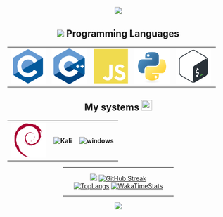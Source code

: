 <p align="center">
    <img src="https://readme-typing-svg.herokuapp.com/?lines=Hello,+I'm+Zakaria+Farahi!&font=Fira%20Code&center=true&width=380&height=50&duration=4000&pause=1000">
</p>





<h2 align="center"><img src="https://cdn.discordapp.com/emojis/963626379755282522.webp?size=96&quality=lossless" height="24"> Programming Languages</h2>

<table align="center">
  <tr align="center">
        <th>
        <img src="https://github.com/devicons/devicon/blob/master/icons/c/c-original.svg" title="C" alt="C" width="80" height="80"/>
    </th>
    <th>
      <img src="https://github.com/devicons/devicon/blob/master/icons/cplusplus/cplusplus-original.svg" title="C++" alt="C++" width="80" height="80"/>
    </th>
    <th>
      <img src="https://github.com/devicons/devicon/blob/master/icons/javascript/javascript-plain.svg" title="javascript" alt="javascript" width="80" height="80"/>
    </th>
    <th>
      <img src="https://github.com/devicons/devicon/blob/master/icons/python/python-original.svg"  title="Python" alt="Python" width="80" height="80">
    </th>
    <th>
      <img src="https://github.com/devicons/devicon/blob/master/icons/bash/bash-original.svg" title="Bash" alt="Bash" width="80" height="80">&nbsp;
    </th>
  </tr>
</table>

<h2 align="center">My systems <img src="https://cdn.discordapp.com/emojis/704997725099393094.webp?size=96&quality=lossless" height="24" width="24"></h2>

<table align="center">
  <tr align="center">
    <th>
      <img src="https://github.com/devicons/devicon/blob/master/icons/debian/debian-original.svg" title="debian" alt="debian" height="80"/>&nbsp;
    </th>
    <th>
      <img src="https://cdn.worldvectorlogo.com/logos/kali-1.svg" title="Kali" alt="Kali" width="80" height="80"/>&nbsp;
    </th>
    <th>
      <img src="https://cdn.worldvectorlogo.com/logos/microsoft-windows-22.svg" title="windows" alt="windows" width="80" height="80"/>&nbsp;
    </th>
  </tr>
</table>


<div align="center">
    <hr width="50%">
  <a href="https://github.com/Zakaria-Farahi"><img src="https://github-readme-stats.vercel.app/api?username=Zakaria-Farahi&show=prs_merged,prs_merged_percentage&hide=issues&show_icons=true&theme=transparent&hide_border=true&title_color=f5d5d2&icon_color=e0a6ab&text_color=fff&rank_icon=github"/></a>
  <a href="https://github.com/Zakaria-Farahi"><img src="http://github-readme-streak-stats.herokuapp.com?user=Zakaria-Farahi&theme=tokyonight-duo&hide_border=true&date_format=j%20M%5B%20Y%5D&mode=weekly&fire=e0a6ab&stroke=ba75e2&ring=f4c780&currStreakNum=bf5054&sideNums=bf5054&currStreakLabel=f5d5d2&sideLabels=f5d5d2&dates=FFFFFF&excludeDaysLabel=EB0000" alt="GitHub Streak"/></a><br>
  <a href="https://github.com/Zakaria-Farahi"><img src="https://github-readme-stats.vercel.app/api/top-langs/?username=Zakaria-Farahi&size_weight=0.5&count_weight=0.5&langs_count=8&layout=compact&theme=transparent&hide_border=true&title_color=f5d5d2&icon_color=4681FF&text_color=fff&custom_title=Languages%20by%20Percentage" title="Language Statictics" alt="TopLangs"/></a>
  <a href="https://github.com/Zakaria-Farahi"><img src="https://github-readme-stats.vercel.app/api/wakatime?username=Deffreus&layout=compact&langs_count=8&custom_title=Languages%20by%20Time&theme=transparent&title_color=f5d5d2&icon_color=4681FF&text_color=fff&hide_border=true" alt="WakaTimeStats"/></a>
</div>

<div align="center">
    <hr width="50%">
    <img src="https://cdn.discordapp.com/emojis/784331387036500009.webp?size=96&quality=lossless" height=80/>
</div>

